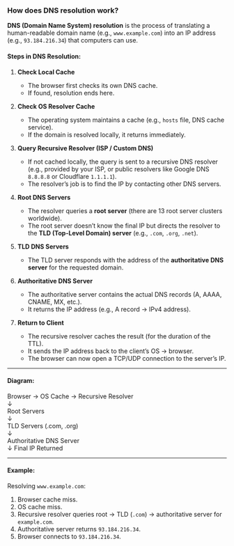 ### How does DNS resolution work?

**DNS (Domain Name System) resolution** is the process of translating a human-readable domain name (e.g., `www.example.com`) into an IP address (e.g., `93.184.216.34`) that computers can use.

#### Steps in DNS Resolution:

1. **Check Local Cache**  
   - The browser first checks its own DNS cache.  
   - If found, resolution ends here.

2. **Check OS Resolver Cache**  
   - The operating system maintains a cache (e.g., `hosts` file, DNS cache service).  
   - If the domain is resolved locally, it returns immediately.

3. **Query Recursive Resolver (ISP / Custom DNS)**  
   - If not cached locally, the query is sent to a recursive DNS resolver (e.g., provided by your ISP, or public resolvers like Google DNS `8.8.8.8` or Cloudflare `1.1.1.1`).  
   - The resolver’s job is to find the IP by contacting other DNS servers.

4. **Root DNS Servers**  
   - The resolver queries a **root server** (there are 13 root server clusters worldwide).  
   - The root server doesn’t know the final IP but directs the resolver to the **TLD (Top-Level Domain) server** (e.g., `.com`, `.org`, `.net`).

5. **TLD DNS Servers**  
   - The TLD server responds with the address of the **authoritative DNS server** for the requested domain.

6. **Authoritative DNS Server**  
   - The authoritative server contains the actual DNS records (A, AAAA, CNAME, MX, etc.).  
   - It returns the IP address (e.g., A record → IPv4 address).

7. **Return to Client**  
   - The recursive resolver caches the result (for the duration of the TTL).  
   - It sends the IP address back to the client’s OS → browser.  
   - The browser can now open a TCP/UDP connection to the server’s IP.

---

#### Diagram:

Browser → OS Cache → Recursive Resolver  
↓  
Root Servers  
↓  
TLD Servers (.com, .org)  
↓  
Authoritative DNS Server  
↓
Final IP Returned


---

#### Example:
Resolving `www.example.com`:
1. Browser cache miss.  
2. OS cache miss.  
3. Recursive resolver queries root → TLD (`.com`) → authoritative server for `example.com`.  
4. Authoritative server returns `93.184.216.34`.  
5. Browser connects to `93.184.216.34`.

